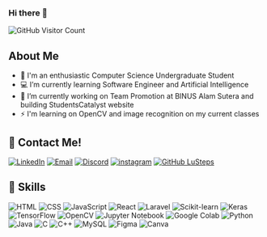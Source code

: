 ### Hi there 👋

<img src="https://komarev.com/ghpvc/?username=alextp03&color=blue" alt="GitHub Visitor Count">

## About Me
- 🚀 I'm an enthusiastic Computer Science Undergraduate Student
- 💻 I’m currently learning Software Engineer and Artificial Intelligence
- 🌱 I’m currently working on Team Promotion at BINUS Alam Sutera and building StudentsCatalyst website
- ⚡ I'm learning on OpenCV and image recognition on my current classes

## 🔗 Contact Me!
[![LinkedIn](https://img.shields.io/badge/linkedin-%230077B5.svg?style=for-the-badge&logo=linkedin&logoColor=white)](https://www.linkedin.com/in/alexandertheodore)
[![Email](https://img.shields.io/badge/Email-D14836?style=for-the-badge&logo=gmail&logoColor=white)](mailto:alex.theodore26@gmail.com)
[![Discord](https://img.shields.io/badge/Discord-7289DA?style=for-the-badge&logo=discord&logoColor=white)](https://discordapp.com/users/417616827003174920)
[![instagram](https://img.shields.io/badge/Instagram-E4405F?style=for-the-badge&logo=instagram&logoColor=white)](https://www.instagram.com/alxthp/)
[![GitHub LuSteps](https://img.shields.io/github/followers/thaiane?label=follow&style=social)](https://github.com/alextp03)

## 📖 Skills
![HTML](https://img.shields.io/badge/HTML-E34F26?style=for-the-badge&logo=html5&logoColor=white) 
![CSS](https://img.shields.io/badge/CSS-1572B6?style=for-the-badge&logo=css3&logoColor=white) 
![JavaScript](https://img.shields.io/badge/JavaScript-F7DF1E?style=for-the-badge&logo=javascript&logoColor=black) 
![React](https://img.shields.io/badge/React-61DAFB?style=for-the-badge&logo=react&logoColor=black) 
![Laravel](https://img.shields.io/badge/Laravel-FF2D20?style=for-the-badge&logo=laravel&logoColor=white) 
![Scikit-learn](https://img.shields.io/badge/scikit--learn-6495ED?style=for-the-badge&logo=scikit-learn&logoColor=white)
![Keras](https://img.shields.io/badge/Keras-FF6F61?style=for-the-badge&logo=keras&logoColor=white) 
![TensorFlow](https://img.shields.io/badge/TensorFlow-FFD700?style=for-the-badge&logo=tensorflow&logoColor=white) 
![OpenCV](https://img.shields.io/badge/OpenCV-5C3EE8?style=for-the-badge&logo=opencv&logoColor=white) 
![Jupyter Notebook](https://img.shields.io/badge/Jupyter-Notebook-FFA07A?style=for-the-badge&logo=jupyter&logoColor=white) 
![Google Colab](https://img.shields.io/badge/Google-Colab-32CD32?style=for-the-badge&logo=google-colab&logoColor=white) 
![Python](https://img.shields.io/badge/Python-3776AB?style=for-the-badge&logo=python&logoColor=FFD700) 
![Java](https://img.shields.io/badge/Java-ED8B00?style=for-the-badge&logo=openjdk&logoColor=white) 
![C](https://img.shields.io/badge/C-00599C?style=for-the-badge&logo=c&&logoColor=white) 
![C++](https://img.shields.io/badge/C%2B%2B-00599C?style=for-the-badge&logo=c%2B%2B&logoColor=white) 
![MySQL](https://img.shields.io/badge/MySQL-00000F?style=for-the-badge&logo=mysql&logoColor=white) 
![Figma](https://img.shields.io/badge/Figma-F24E1E?style=for-the-badge&logo=figma&logoColor=white) 
![Canva](https://img.shields.io/badge/Canva-00C4CC?style=for-the-badge&logo=Canva&logoColor=white) 



<!--
**alextp03/alextp03** is a ✨ _special_ ✨ repository because its `README.md` (this file) appears on your GitHub profile.

Here are some ideas to get you started:

- 🔭 I’m currently working on ...
- 🌱 I’m currently learning ...
- 👯 I’m looking to collaborate on ...
- 🤔 I’m looking for help with ...
- 💬 Ask me about ...
- 📫 How to reach me: ...
- 😄 Pronouns: ...
- ⚡ Fun fact: ...
-->
